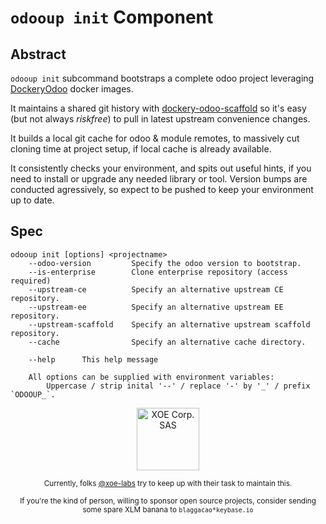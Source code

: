# `odooup init` Component

## Abstract

`odooup init` subcommand bootstraps a complete odoo project leveraging
[DockeryOdoo](https://github.com/xoe-labs/dockery-odoo) docker images.

It maintains a shared git history with
[dockery-odoo-scaffold](https://github.com/xoe-labs/dockery-odoo-scaffold)
so it's easy (but not always _riskfree_) to pull in latest upstream convenience
changes.

It builds a local git cache for odoo & module remotes, to massively cut cloning
time at project setup, if local cache is already available.

It consistently checks your environment, and spits out useful hints, if you need
to install or upgrade any needed library or tool. Version bumps are conducted
agressively, so expect to be pushed to keep your environment up to date.


## Spec

```
odooup init [options] <projectname>
    --odoo-version         Specify the odoo version to bootstrap.
    --is-enterprise        Clone enterprise repository (access required)
    --upstream-ce          Specify an alternative upstream CE repository.
    --upstream-ee          Specify an alternative upstream EE repository.
    --upstream-scaffold    Specify an alternative upstream scaffold repository.
    --cache                Specify an alternative cache directory.

    --help      This help message

    All options can be supplied with environment variables:
        Uppercase / strip inital '--' / replace '-' by '_' / prefix `ODOOUP_`.
```


<div align="center">
    <div>
        <a href="https://xoe.solutions">
            <img width="100" src="https://erp.xoe.solutions/logo.png" alt="XOE Corp. SAS">
        </a>
    </div>
    <p>
    <sub>Currently, folks <a href="https://github.com/xoe-labs/">@xoe-labs</a> try to keep up with their task to maintain this.</sub>
    </p>
    <p>
    <sub>If you're the kind of person, willing to sponsor open source projects, consider sending some spare XLM banana to <code>blaggacao*keybase.io</code></sub>
    </p>
</div>

